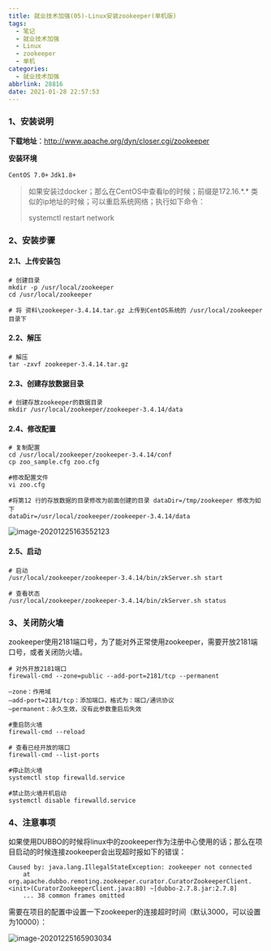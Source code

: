 ```yaml
---
title: 就业技术加强(05)-Linux安装zookeeper(单机版)
tags:
  - 笔记
  - 就业技术加强
  - Linux
  - zookeeper
  - 单机
categories:
  - 就业技术加强
abbrlink: 28816
date: 2021-01-28 22:57:53
---
```




### 1、安装说明

**下载地址**：http://www.apache.org/dyn/closer.cgi/zookeeper

**安装环境**

`CentOS 7.0+` `Jdk1.8+`

> 如果安装过docker；那么在CentOS中查看Ip的时候；前缀是172.16.\*.\* 类似的ip地址的时候；可以重启系统网络；执行如下命令：
>
> systemctl restart network

### 2、安装步骤

#### 2.1、上传安装包

```shell
# 创建目录
mkdir -p /usr/local/zookeeper
cd /usr/local/zookeeper

# 将 资料\zookeeper-3.4.14.tar.gz 上传到CentOS系统的 /usr/local/zookeeper 目录下

```

#### 2.2、解压

```shell
# 解压
tar -zxvf zookeeper-3.4.14.tar.gz
```

#### 2.3、创建存放数据目录

```shell
# 创建存放zookeeper的数据目录
mkdir /usr/local/zookeeper/zookeeper-3.4.14/data
```



#### 2.4、修改配置

```shell
# 复制配置
cd /usr/local/zookeeper/zookeeper-3.4.14/conf
cp zoo_sample.cfg zoo.cfg

#修改配置文件
vi zoo.cfg

#将第12 行的存放数据的目录修改为前面创建的目录 dataDir=/tmp/zookeeper 修改为如下
dataDir=/usr/local/zookeeper/zookeeper-3.4.14/data

```

![image-20201225163552123](../../../../Documents/Java笔记/就业班/12.就业技术加强/05-DUBBO&Zookeeper/资料/assets/image-20201225163552123.png)

#### 2.5、启动

```shell
# 启动
/usr/local/zookeeper/zookeeper-3.4.14/bin/zkServer.sh start

# 查看状态
/usr/local/zookeeper/zookeeper-3.4.14/bin/zkServer.sh status
```



### 3、关闭防火墙

zookeeper使用2181端口号，为了能对外正常使用zookeeper，需要开放2181端口号，或者关闭防火墙。

```shell
# 对外开放2181端口
firewall-cmd --zone=public --add-port=2181/tcp --permanent

–zone：作用域
–add-port=2181/tcp：添加端口，格式为：端口/通讯协议
–permanent：永久生效，没有此参数重启后失效

#重启防火墙
firewall-cmd --reload

# 查看已经开放的端口
firewall-cmd --list-ports

#停止防火墙
systemctl stop firewalld.service

#禁止防火墙开机启动
systemctl disable firewalld.service
```



### 4、注意事项

如果使用DUBBO的时候将linux中的zookeeper作为注册中心使用的话；那么在项目启动的时候连接zookeeper会出现超时报如下的错误：

```
Caused by: java.lang.IllegalStateException: zookeeper not connected
	at org.apache.dubbo.remoting.zookeeper.curator.CuratorZookeeperClient.<init>(CuratorZookeeperClient.java:80) ~[dubbo-2.7.8.jar:2.7.8]
	... 38 common frames omitted
```

需要在项目的配置中设置一下zookeeper的连接超时时间（默认3000，可以设置为10000）：

![image-20201225165903034](assets/image-20201225165903034.png)